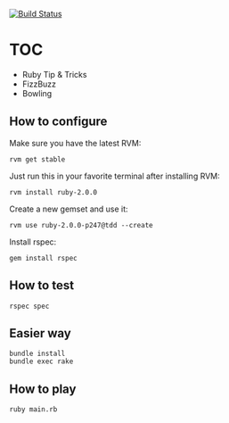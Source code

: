 [![Build Status](https://img.shields.io/travis/marcomontalbano/kata-ruby/master.svg?style=flat-square)](https://travis-ci.org/marcomontalbano/kata-ruby)


TOC
===

* Ruby Tip & Tricks
* FizzBuzz
* Bowling


How to configure
----------------

Make sure you have the latest RVM:

`rvm get stable`

Just run this in your favorite terminal after installing RVM:

`rvm install ruby-2.0.0`

Create a new gemset and use it:

`rvm use ruby-2.0.0-p247@tdd --create`

Install rspec:

`gem install rspec`


How to test
-----------

`rspec spec`


Easier way
----------

```ssh
bundle install
bundle exec rake
```


How to play
-----------

`ruby main.rb`
